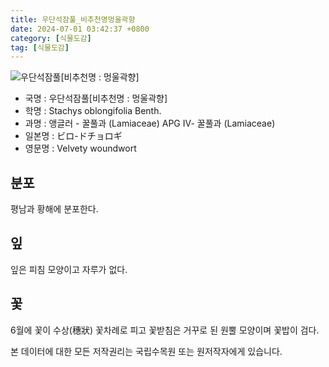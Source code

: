 ```yaml
---
title: 우단석잠풀_비추천명멍울곽향
date: 2024-07-01 03:42:37 +0800
category: [식물도감]
tag: [식물도감]
---
```




![우단석잠풀[비추천명 : 멍울곽향]](/fileUpload/plants/basic/Labiatae/Stachys/15833/1_th2.JPG)
- 국명 : 우단석잠풀[비추천명 : 멍울곽향]
- 학명 : Stachys oblongifolia Benth.
- 과명 : 앵글러 - 꿀풀과 (Lamiaceae) APG Ⅳ- 꿀풀과 (Lamiaceae)
- 일본명 : ビロ-ドチョロギ
- 영문명 : Velvety woundwort


## 분포
평남과 황해에 분포한다.
## 잎
잎은 피침 모양이고 자루가 없다.
## 꽃
6월에 꽃이 수상(穗狀) 꽃차례로 피고 꽃받침은 거꾸로 된 원뿔 모양이며 꽃밥이 검다. 






본 데이터에 대한 모든 저작권리는 국립수목원 또는 원저작자에게 있습니다.

